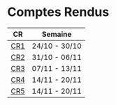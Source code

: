 # Comptes Rendus


| CR | Semaine |
|-----|-----------|
|[CR1](https://github.com/AurelienBesnier/Projet-HAI927/tree/main/docs/CRs/CR1.pdf) |  24/10 - 30/10|
|[CR2](https://github.com/AurelienBesnier/Projet-HAI927/tree/main/docs/CRs/CR2.pdf) |  31/10 - 06/11|
|[CR3](https://github.com/AurelienBesnier/Projet-HAI927/tree/main/docs/CRs/CR3.pdf) |  07/11 - 13/11|
|[CR4](https://github.com/AurelienBesnier/Projet-HAI927/tree/main/docs/CRs/CR4.pdf) |  14/11 - 20/11|
|[CR5](https://github.com/AurelienBesnier/Projet-HAI927/tree/main/docs/CRs/CR5.pdf) |  14/11 - 20/11|
